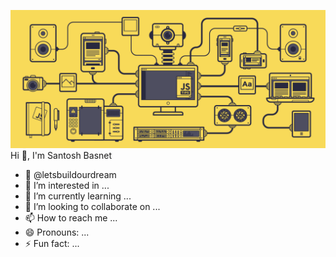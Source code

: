 ![Uploading javascript_anim.gif…](https://raw.githubusercontent.com/muhammadnurulahsan/muhammadnurulahsan/main/ahsan.gif)
Hi 👋, I'm Santosh Basnet
- 👋 @letsbuildourdream
- 👀 I’m interested in ...
- 🌱 I’m currently learning ...
- 💞️ I’m looking to collaborate on ...
- 📫 How to reach me ...
- 😄 Pronouns: ...
- ⚡ Fun fact: ...

<!---
letsbuildourdream/letsbuildourdream is a ✨ special ✨ repository because its `README.md` (this file) appears on your GitHub profile.
You can click the Preview link to take a look at your changes.
--->
